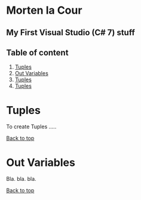# Morten la Cour
## My First Visual Studio (C# 7) stuff


## Table of content
1. [Tuples](#tuples)
1. [Out Variables](#outvariables)
1. [Tuples](#tuples)
1. [Tuples](#tuples)





# Tuples

To create Tuples .....

[Back to top](#tableofcontent)


# Out Variables

Bla. bla. bla.

[Back to top](#tableofcontent)





